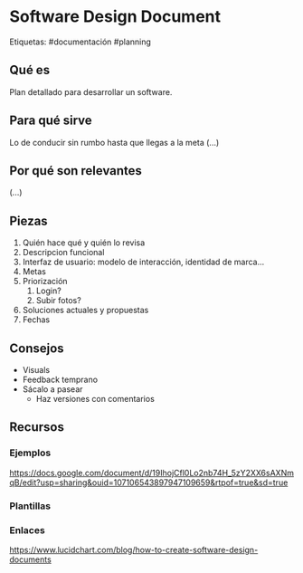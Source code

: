 # Software Design Document
Etiquetas: #documentación #planning

## Qué es
Plan detallado para desarrollar un software.

## Para qué sirve
Lo de conducir sin rumbo hasta que llegas a la meta (...)

## Por qué son relevantes
(...)

## Piezas
1. Quién hace qué y quién lo revisa
2. Descripcion funcional
3. Interfaz de usuario: modelo de interacción, identidad de marca...
4. Metas
5. Priorización
	1. Login?
	2. Subir fotos?
6. Soluciones actuales y propuestas
7. Fechas

## Consejos
- Visuals
- Feedback temprano
- Sácalo a pasear
	- Haz versiones con comentarios

## Recursos

### Ejemplos
https://docs.google.com/document/d/19IhojCfl0Lo2nb74H_5zY2XX6sAXNmqB/edit?usp=sharing&ouid=107106543897947109659&rtpof=true&sd=true

### Plantillas


### Enlaces
https://www.lucidchart.com/blog/how-to-create-software-design-documents 